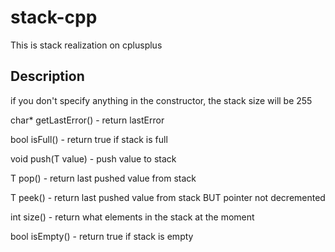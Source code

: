 # stack-cpp
This is stack realization on cplusplus

## Description
if you don't specify anything in the constructor, the stack size will be 255

char* getLastError() - return lastError

bool isFull() - return true if stack is full

void push(T value) - push value to stack

T pop() - return last pushed value from stack

T peek() - return last pushed value from stack BUT pointer not decremented

int size() - return what elements in the stack at the moment

bool isEmpty() - return true if stack is empty
